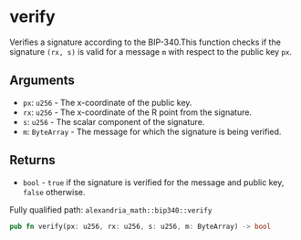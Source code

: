 # verify

Verifies a signature according to the BIP-340.This function checks if the signature `(rx, s)` is valid for a message `m` with respect to the public key `px`.

## Arguments

- `px`: `u256` - The x-coordinate of the public key.
- `rx`: `u256` - The x-coordinate of the R point from the signature.
- `s`: `u256` - The scalar component of the signature.
- `m`: `ByteArray` - The message for which the signature is being verified.

## Returns

- `bool` - `true` if the signature is verified for the message and public key, `false` otherwise.

Fully qualified path: `alexandria_math::bip340::verify`

```rust
pub fn verify(px: u256, rx: u256, s: u256, m: ByteArray) -> bool
```
